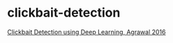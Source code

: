# clickbait-detection

[Clickbait Detection using Deep Learning, Agrawal 2016](https://ieeexplore.ieee.org/document/7877426/)
